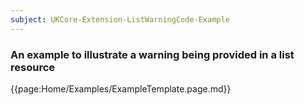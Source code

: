 ```yaml
---
subject: UKCore-Extension-ListWarningCode-Example
---
```

### An example to illustrate a warning being provided in a list resource

{{page:Home/Examples/ExampleTemplate.page.md}}